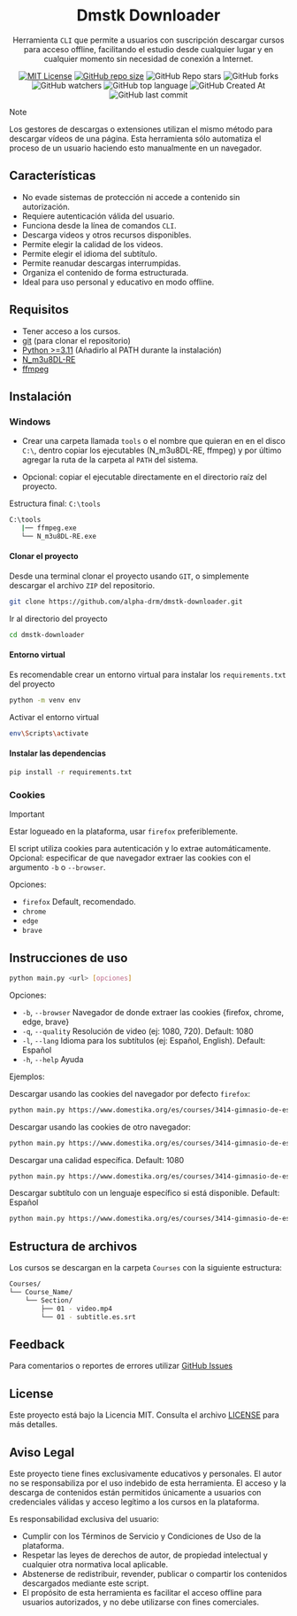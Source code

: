 <div align="center">

# Dmstk Downloader

Herramienta `CLI` que permite a usuarios con suscripción descargar cursos para acceso offline, facilitando el estudio desde cualquier lugar y en cualquier momento sin necesidad de conexión a Internet.

[![MIT License](https://img.shields.io/badge/License-MIT-green.svg)](https://choosealicense.com/licenses/mit/)
[![GitHub repo size](https://img.shields.io/github/repo-size/alpha-drm/dmstk-downloader)]()
![GitHub Repo stars](https://img.shields.io/github/stars/alpha-drm/dmstk-downloader)
![GitHub forks](https://img.shields.io/github/forks/alpha-drm/dmstk-downloader)
![GitHub watchers](https://img.shields.io/github/watchers/alpha-drm/dmstk-downloader)
![GitHub top language](https://img.shields.io/github/languages/top/alpha-drm/dmstk-downloader)
![GitHub Created At](https://img.shields.io/github/created-at/alpha-drm/dmstk-downloader)
![GitHub last commit](https://img.shields.io/github/last-commit/alpha-drm/dmstk-downloader)

</div>

> [!NOTE]
> Los gestores de descargas o extensiones utilizan el mismo método para descargar vídeos de una página. Esta herramienta sólo automatiza el proceso de un usuario haciendo esto manualmente en un navegador.

## Características

- No evade sistemas de protección ni accede a contenido sin autorización.
- Requiere autenticación válida del usuario.
- Funciona desde la línea de comandos `CLI`.
- Descarga videos y otros recursos disponibles.
- Permite elegir la calidad de los videos.
- Permite elegir el idioma del subtítulo.
- Permite reanudar descargas interrumpidas.
- Organiza el contenido de forma estructurada.
- Ideal para uso personal y educativo en modo offline.

## Requisitos

- Tener acceso a los cursos.
- [git](https://git-scm.com/) (para clonar el repositorio)
- [Python >=3.11](https://python.org/) (Añadirlo al PATH durante la instalación)
- [N_m3u8DL-RE](https://github.com/nilaoda/N_m3u8DL-RE/releases)
- [ffmpeg](https://ffmpeg.org/)

## Instalación

### Windows

- Crear una carpeta llamada `tools` o el nombre que quieran en en el disco `C:\`, dentro copiar los ejecutables (N_m3u8DL-RE, ffmpeg) y por último agregar la ruta de la carpeta al `PATH` del sistema.

- Opcional: copiar el ejecutable directamente en el directorio raíz del proyecto.

Estructura final: `C:\tools`

```bash
C:\tools
   |── ffmpeg.exe
   └── N_m3u8DL-RE.exe
```

#### Clonar el proyecto

Desde una terminal clonar el proyecto usando `GIT`, o simplemente descargar el archivo `ZIP` del repositorio.

```bash
git clone https://github.com/alpha-drm/dmstk-downloader.git

```

Ir al directorio del proyecto

```bash
cd dmstk-downloader
```

#### Entorno virtual
  Es recomendable crear un entorno virtual para instalar los `requirements.txt` del proyecto

```bash
python -m venv env
```

  Activar el entorno virtual
```bash
env\Scripts\activate
```

#### Instalar las dependencias

```bash
pip install -r requirements.txt
```

### Cookies

> [!IMPORTANT]
> Estar logueado en la plataforma, usar `firefox` preferiblemente.

El script utiliza cookies para autenticación y lo extrae automáticamente. Opcional: especificar de que navegador extraer las cookies con el argumento `-b` o `--browser`.

Opciones:

- `firefox` Default, recomendado.
- `chrome`
- `edge`
- `brave`

## Instrucciones de uso

```bash
python main.py <url> [opciones]
```
Opciones:
- `-b`, `--browser` Navegador de donde extraer las cookies {firefox, chrome, edge, brave}
- `-q`, `--quality` Resolución de video (ej: 1080, 720). Default: 1080
- `-l`, `--lang` Idioma para los subtítulos (ej: Español, English). Default: Español
- `-h`, `--help` Ayuda

Ejemplos:

Descargar usando las cookies del navegador por defecto `firefox`:
```bash
python main.py https://www.domestika.org/es/courses/3414-gimnasio-de-escritura-de-la-hoja-en-blanco-a-la-practica-cotidiana/course
```

Descargar usando las cookies de otro navegador:
```bash
python main.py https://www.domestika.org/es/courses/3414-gimnasio-de-escritura-de-la-hoja-en-blanco-a-la-practica-cotidiana/course --browser edge
```

Descargar una calidad específica. Default: 1080
```bash
python main.py https://www.domestika.org/es/courses/3414-gimnasio-de-escritura-de-la-hoja-en-blanco-a-la-practica-cotidiana/course -q 720
```

Descargar subtítulo con un lenguaje específico si está disponible. Default: Español
```bash
python main.py https://www.domestika.org/es/courses/3414-gimnasio-de-escritura-de-la-hoja-en-blanco-a-la-practica-cotidiana/course -l English
```

## Estructura de archivos

Los cursos se descargan en la carpeta `Courses` con la siguiente estructura:

```bash
Courses/
└── Course_Name/
    └── Section/
        ├── 01 - video.mp4
        └── 01 - subtitle.es.srt
```

## Feedback

Para comentarios o reportes de errores utilizar [GitHub Issues](https://github.com/alpha-drm/dmstk-downloader/issues) 

## License

Este proyecto está bajo la Licencia MIT. Consulta el archivo [LICENSE](./LICENSE) para más detalles.

## Aviso Legal

Este proyecto tiene fines exclusivamente educativos y personales. El autor no se responsabiliza por el uso indebido de esta herramienta. El acceso y la descarga de contenidos están permitidos únicamente a usuarios con credenciales válidas y acceso legítimo a los cursos en la plataforma.

Es responsabilidad exclusiva del usuario:
- Cumplir con los Términos de Servicio y Condiciones de Uso de la plataforma.
- Respetar las leyes de derechos de autor, de propiedad intelectual y cualquier otra normativa local aplicable.
- Abstenerse de redistribuir, revender, publicar o compartir los contenidos descargados mediante este script.
- El propósito de esta herramienta es facilitar el acceso offline para usuarios autorizados, y no debe utilizarse con fines comerciales.
